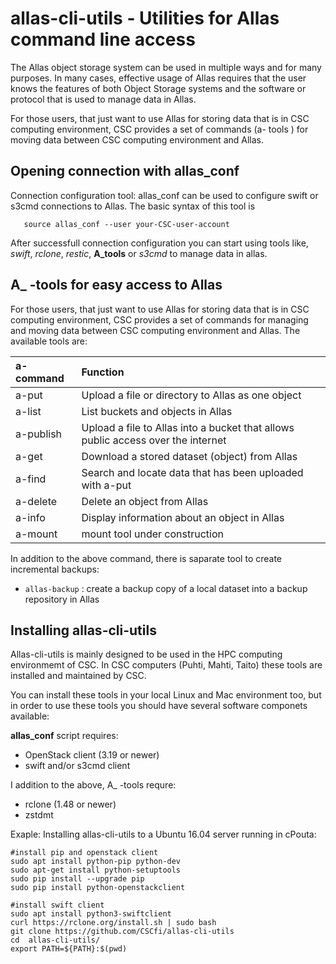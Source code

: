 # allas-cli-utils - Utilities for Allas command line access

The Allas object storage system can be used in multiple ways and for many purposes. 
In many cases, effective usage of Allas requires that the user knows the features of 
both Object Storage systems and the software or protocol that is used to manage data in Allas.

For those users, that just want to use Allas for storing data that is in CSC computing environment, 
CSC provides a set of commands (a- tools ) for moving data between CSC computing environment and Allas.

## Opening connection with allas_conf

Connection configuration tool: allas_conf can be used to configure swift or s3cmd connections to Allas. 
The basic syntax of this tool is

```text
   source allas_conf --user your-CSC-user-account
```

After successfull connection configuration you can start using tools like, _swift_, _rclone_, _restic_, __A_tools__
or _s3cmd_ to manage data in allas.

## A_ -tools for easy access to Allas

For those users, that just want to use Allas for storing data that is in CSC computing environment, CSC provides a set of commands for managing and moving data between CSC computing environment and Allas. The available tools are:
  
|a-command | Function |
| :--- | :--- |
| a-put | Upload a file or directory to Allas as one object |
| a-list | List buckets and objects in Allas |
| a-publish | Upload a file to Allas into a bucket that allows public access over the internet |
| a-get | Download a stored dataset (object) from Allas |
| a-find | Search and locate data that has been uploaded with a-put |
| a-delete | Delete an object from Allas |
| a-info | Display information about an object in Allas |
| a-mount| mount tool under construction |
   
In addition to the above command, there is saparate tool to create incremental backups:

*    `allas-backup` : create a backup copy of a local dataset into a backup repository in Allas


## Installing allas-cli-utils

Allas-cli-utils is mainly designed to be used in the HPC computing environmemt of CSC.
In CSC computers (Puhti, Mahti, Taito) these tools are installed and maintained by CSC.

You can install these tools in your local Linux and Mac environment too, but in order to use
these tools you should have several software componets available:

__allas_conf__ script requires:

*   OpenStack client (3.19 or newer)
*   swift and/or s3cmd client

I addition to the above, A_ -tools requre:

*   rclone (1.48 or newer)
*   zstdmt


Exaple: Installing allas-cli-utils to a Ubuntu 16.04 server running in cPouta:

```text
#install pip and openstack client
sudo apt install python-pip python-dev
sudo apt-get install python-setuptools
sudo pip install --upgrade pip
sudo pip install python-openstackclient

#install swift client
sudo apt install python3-swiftclient
curl https://rclone.org/install.sh | sudo bash
git clone https://github.com/CSCfi/allas-cli-utils
cd  allas-cli-utils/
export PATH=${PATH}:$(pwd)
```
 
